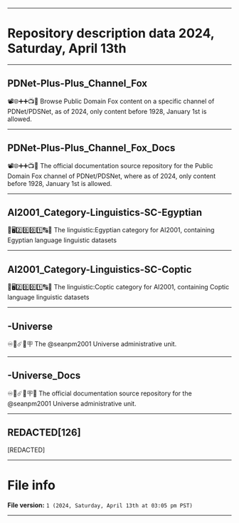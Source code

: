 
***

# Repository description data 2024, Saturday, April 13th

---

## PDNet-Plus-Plus_Channel_Fox

📽️🌐️➕️➕️📺️💾️ Browse Public Domain Fox content on a specific channel of PDNet/PDSNet, as of 2024, only content before 1928, January 1st is allowed.

---

## PDNet-Plus-Plus_Channel_Fox_Docs

📽️🌐️➕️➕️📺️💾️ The official documentation source repository for the Public Domain Fox channel of PDNet/PDSNet, where as of 2024, only content before 1928, January 1st is allowed.

---

## AI2001_Category-Linguistics-SC-Egyptian

🧠️🖥️2️⃣️0️⃣️0️⃣️1️⃣️🔠️🔢️ The linguistic:Egyptian category for AI2001, containing Egyptian language linguistic datasets

---

## AI2001_Category-Linguistics-SC-Coptic

🧠️🖥️2️⃣️0️⃣️0️⃣️1️⃣️🔠️🔢️ The linguistic:Coptic category for AI2001, containing Coptic language linguistic datasets

---

## -Universe

♾️🌠️☄️🌌️🪧️ The @seanpm2001 Universe administrative unit.

---

## -Universe_Docs

♾️🌠️☄️🌌️🪧️📖️ The official documentation source repository for the @seanpm2001 Universe administrative unit.

---

## REDACTED[126]

[REDACTED]

***

# File info

**File version:** `1 (2024, Saturday, April 13th at 03:05 pm PST)`

***

